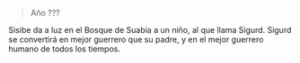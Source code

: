 > Año ???

Sisibe da a luz en el Bosque de Suabia a un niño, al que llama Sigurd. Sigurd se convertirá en mejor guerrero que su padre, y en el mejor guerrero humano de todos los tiempos.